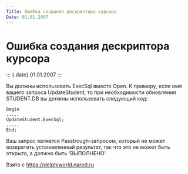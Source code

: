 ```yaml
---
Title: Ошибка создания дескриптора курсора
Date: 01.01.2007
---
```



Ошибка создания дескриптора курсора
===================================

::: {.date}
01.01.2007
:::

Вы должны использовать ExecSql вместо Open. К примеру, если имя вашего
запроса UpdateStudent, то при необходимости обновления STUDENT.DB вы
должны использовать следующий код:

    Begin
    .....
    UpdateStudent.ExecSql;
    .....
    End;

Ваш запрос является Passtrough-запросом, который не может возвратить
установленный результат, так что это не может быть открыто, а должно
быть \'ВЫПОЛНЕНО\'.

Взято с <https://delphiworld.narod.ru>
